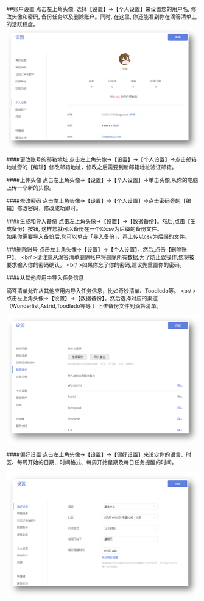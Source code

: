 ##账户设置
点击左上角头像, 选择【设置】->【个人设置】来设置您的用户名, 修改头像和密码, 备份任务以及删除账户。同时, 在这里, 你还能看到你在滴答清单上的活跃程度。
![](../images/web2-setting.png)

####更改账号的邮箱地址
点击左上角头像->【设置】->【个人设置】->点击邮箱地址旁的【编辑】修改邮箱地址，修改之后需要到新邮箱地址验证邮箱。

####上传头像
点击左上角头像->【设置】->【个人设置】->单击头像,从你的电脑上传一个新的头像。

####修改密码
点击左上角头像->【设置】->【个人设置】->点击密码旁的【编辑】修改密码，修改成功即可。

####生成和导入备份
点击左上角头像->【设置】->【数据备份】。然后,点击【生成备份】按钮, 这样您就可以备份在一个以csv为后缀的备份文件。
<br >如果你需要导入备份后,您可以单击「导入备份」，再上传以csv为后缀的文件。

###删除账号
点击左上角头像->【设置】->【个人设置】。然后,点击【删除账户】。
<br/ >请注意从滴答清单删除帐户将删除所有数据,为了防止误操作,您将被要求输入你的密码确认。
<br/ >如果你忘了你的密码,建议先重置你的密码。

####从其他应用中导入任务信息

滴答清单允许从其他应用内导入任务信息，比如奇妙清单、Toodledo等。
<br/ >点击左上角头像->【设置】->【数据备份】。然后选择对应的渠道（Wunderlist,Astrid,Toodledo等等 ）上传备份文件到滴答清单。

![](../images/web2-backup.png)

####偏好设置
点击左上角头像->【设置】->【偏好设置】来设定你的语言、时区、每周开始的日期、时间格式、每周开始星期及每日任务提醒的时间。

![](../images/web2-preferences.png)

